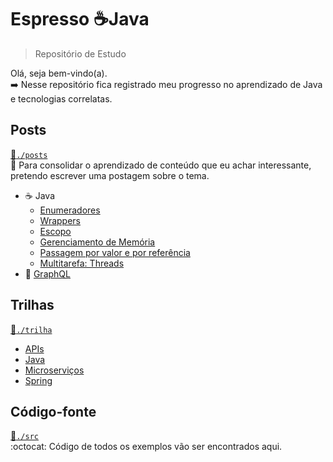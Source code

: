 # Espresso :coffee:Java

> Repositório de Estudo

Olá, seja bem-vindo(a).  
:arrow_right: Nesse repositório fica registrado meu progresso no aprendizado de Java e tecnologias correlatas.


## Posts

[:file_folder:`./posts`](./posts)  
:newspaper: Para consolidar o aprendizado de conteúdo que eu achar interessante, pretendo escrever uma postagem sobre o tema.

- :coffee: Java
  - [Enumeradores](./posts/Enumeradores.md)
  - [Wrappers](./posts/ClassesWrappers.md)
  - [Escopo](./posts/Escopo.md)
  - [Gerenciamento de Memória](./posts/GerenciamentoDeMemória.md)
  - [Passagem por valor e por referência](./posts/PassagemPorValorERef.md)
  - [Multitarefa: Threads](./posts/ProcessosThreads.md)
- :arrow_up_small: [GraphQL](./posts/graphql)

## Trilhas

[:trident:`./trilha`](./trilha)

- [APIs](./trilha/APIs.md)
- [Java](./trilha/Java.md)
- [Microserviços](./trilha/Microserviços.md)
- [Spring](./trilha/Spring.md)

## Código-fonte

[:file_folder:`./src`](./src)  
:octocat: Código de todos os exemplos vão ser encontrados aqui.
